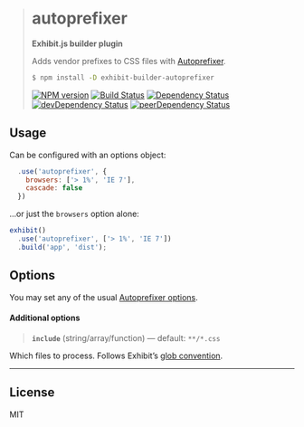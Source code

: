 > # autoprefixer
>
> **Exhibit.js builder plugin**
>
> Adds vendor prefixes to CSS files with [Autoprefixer](https://github.com/postcss/autoprefixer).
>
> ```sh
> $ npm install -D exhibit-builder-autoprefixer
> ```
>
> [![NPM version][npm-image]][npm-url] [![Build Status][travis-image]][travis-url] [![Dependency Status][depstat-image]][depstat-url] [![devDependency Status][devdepstat-image]][devdepstat-url] [![peerDependency Status][peerdepstat-image]][peerdepstat-url]


## Usage

Can be configured with an options object:

```js
  .use('autoprefixer', {
    browsers: ['> 1%', 'IE 7'],
    cascade: false
  })
```

...or just the `browsers` option alone:

```js
exhibit()
  .use('autoprefixer', ['> 1%', 'IE 7'])
  .build('app', 'dist');
```


## Options

You may set any of the usual [Autoprefixer options](https://github.com/postcss/autoprefixer#options).

#### Additional options

> **`include`** (string/array/function) — default: `**/*.css`

Which files to process. Follows Exhibit’s [glob convention](https://github.com/exhibitjs/exhibit/blob/master/docs/glob-convention.md).


---

## License

MIT


<!-- badge URLs -->
[npm-url]: https://npmjs.org/package/exhibit-builder-autoprefixer
[npm-image]: https://img.shields.io/npm/v/exhibit-builder-autoprefixer.svg?style=flat-square

[travis-url]: http://travis-ci.org/exhibitjs/builder-autoprefixer
[travis-image]: https://img.shields.io/travis/exhibitjs/builder-autoprefixer.svg?style=flat-square

[depstat-url]: https://david-dm.org/exhibitjs/builder-autoprefixer
[depstat-image]: https://img.shields.io/david/exhibitjs/builder-autoprefixer.svg?style=flat-square

[devdepstat-url]: https://david-dm.org/exhibitjs/builder-autoprefixer#info=devDependencies
[devdepstat-image]: https://img.shields.io/david/dev/exhibitjs/builder-autoprefixer.svg?style=flat-square&label=devDeps

[peerdepstat-url]: https://david-dm.org/exhibitjs/builder-autoprefixer#info=peerDependencies
[peerdepstat-image]: https://img.shields.io/david/peer/exhibitjs/builder-autoprefixer.svg?style=flat-square&label=peerDeps
